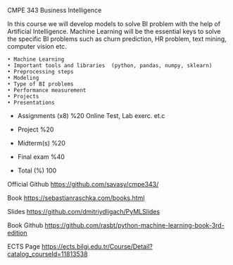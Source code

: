 CMPE 343  Business Intelligence 

In this course we will develop models to solve BI problem with the help of Artificial Intelligence. Machine Learning will be the essential keys to solve the specific BI problems such as churn prediction, HR problem, text mining, computer vision etc.

    • Machine Learning
    • Important tools and libraries  (python, pandas, numpy, sklearn)
    • Preprocessing steps
    • Modeling
    • Type of BI problems
    • Performance measurement
    • Projects
    • Presentations



* Assignments	(x8)	%20
Online Test, Lab exerc. et.c

* Project	    	%20
* Midterm(s)	    %20
* Final exam		%40
* Total (%)		100




Official Github
https://github.com/savasy/cmpe343/

Book 
https://sebastianraschka.com/books.html

Slides
https://github.com/dmitriydligach/PyMLSlides

Book Github
https://github.com/rasbt/python-machine-learning-book-3rd-edition


ECTS Page
https://ects.bilgi.edu.tr/Course/Detail?catalog_courseId=11813538






